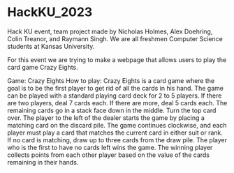 # HackKU_2023
Hack KU event, team project made by Nicholas Holmes, Alex Doehring, Colin Treanor, and Raymann Singh.
We are all freshmen Computer Science students at Kansas University.

For this event we are trying to make a webpage that allows users to play the card game Crazy Eights. 

Game: Crazy Eights
 How to play:
  Crazy Eights is a card game where the goal is to be the first player to get rid of all the cards in his hand. The game can be played with a standard playing card deck for 2 to 5 players. If there are two players, deal 7 cards each. If there are more, deal 5 cards each. The remaining cards go in a stack face down in the middle. Turn the top card over. The player to the left of the dealer starts the game by placing a matching card on the discard pile. The game continues clockwise, and each player must play a card that matches the current card in either suit or rank. If no card is matching, draw up to three cards from the draw pile. The player who is the first to have no cards left wins the game. The winning player collects points from each other player based on the value of the cards remaining in their hands.
